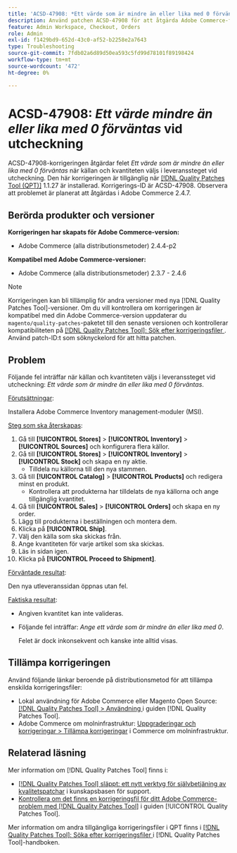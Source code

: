 ```yaml
---
title: 'ACSD-47908: *Ett värde som är mindre än eller lika med 0 förväntas* fel vid utcheckning'
description: Använd patchen ACSD-47908 för att åtgärda Adobe Commerce-felet *Ett värde som är mindre än eller lika med 0 förväntas* när du väljer källa och kvantitet i leveranssteget under utcheckningen.
feature: Admin Workspace, Checkout, Orders
role: Admin
exl-id: f1429bd9-652d-43c0-af52-b2258e2a7643
type: Troubleshooting
source-git-commit: 7fdb02a6d89d50ea593c5fd99d78101f89198424
workflow-type: tm+mt
source-wordcount: '472'
ht-degree: 0%

---
```


# ACSD-47908: *Ett värde mindre än eller lika med 0 förväntas* vid utcheckning

ACSD-47908-korrigeringen åtgärdar felet *Ett värde som är mindre än eller lika med 0 förväntas* när källan och kvantiteten väljs i leveranssteget vid utcheckning. Den här korrigeringen är tillgänglig när [[!DNL Quality Patches Tool (QPT)]](https://experienceleague.adobe.com/en/docs/commerce-operations/tools/quality-patches-tool/quality-patches-tool-to-self-serve-quality-patches) 1.1.27 är installerad. Korrigerings-ID är ACSD-47908. Observera att problemet är planerat att åtgärdas i Adobe Commerce 2.4.7.

## Berörda produkter och versioner

**Korrigeringen har skapats för Adobe Commerce-version:**

* Adobe Commerce (alla distributionsmetoder) 2.4.4-p2

**Kompatibel med Adobe Commerce-versioner:**

* Adobe Commerce (alla distributionsmetoder) 2.3.7 - 2.4.6

>[!NOTE]
>
>Korrigeringen kan bli tillämplig för andra versioner med nya [!DNL Quality Patches Tool]-versioner. Om du vill kontrollera om korrigeringen är kompatibel med din Adobe Commerce-version uppdaterar du `magento/quality-patches`-paketet till den senaste versionen och kontrollerar kompatibiliteten på [[!DNL Quality Patches Tool]: Sök efter korrigeringsfiler ](https://experienceleague.adobe.com/tools/commerce-quality-patches/index.html). Använd patch-ID:t som söknyckelord för att hitta patchen.

## Problem

Följande fel inträffar när källan och kvantiteten väljs i leveranssteget vid utcheckning: *Ett värde som är mindre än eller lika med 0 förväntas*.

<u>Förutsättningar</u>:

Installera Adobe Commerce Inventory management-moduler (MSI).

<u>Steg som ska återskapas</u>:

1. Gå till **[!UICONTROL Stores]** > **[!UICONTROL Inventory]** > **[!UICONTROL Sources]** och konfigurera flera källor.
1. Gå till **[!UICONTROL Stores]** > **[!UICONTROL Inventory]** > **[!UICONTROL Stock]** och skapa en ny aktie.
   * Tilldela nu källorna till den nya stammen.
1. Gå till **[!UICONTROL Catalog]** > **[!UICONTROL Products]** och redigera minst en produkt.
   * Kontrollera att produkterna har tilldelats de nya källorna och ange tillgänglig kvantitet.
1. Gå till **[!UICONTROL Sales]** > **[!UICONTROL Orders]** och skapa en ny order.
1. Lägg till produkterna i beställningen och montera dem.
1. Klicka på **[!UICONTROL Ship]**.
1. Välj den källa som ska skickas från.
1. Ange kvantiteten för varje artikel som ska skickas.
1. Läs in sidan igen.
1. Klicka på **[!UICONTROL Proceed to Shipment]**.

<u>Förväntade resultat</u>:

Den nya utleveranssidan öppnas utan fel.

<u>Faktiska resultat</u>:

* Angiven kvantitet kan inte valideras.
* Följande fel inträffar: *Ange ett värde som är mindre än eller lika med 0*.

  Felet är dock inkonsekvent och kanske inte alltid visas.

## Tillämpa korrigeringen

Använd följande länkar beroende på distributionsmetod för att tillämpa enskilda korrigeringsfiler:

* Lokal användning för Adobe Commerce eller Magento Open Source: [[!DNL Quality Patches Tool] > Användning ](/help/tools/quality-patches-tool/usage.md) i guiden [!DNL Quality Patches Tool].
* Adobe Commerce om molninfrastruktur: [Uppgraderingar och korrigeringar > Tillämpa korrigeringar](https://experienceleague.adobe.com/docs/commerce-cloud-service/user-guide/develop/upgrade/apply-patches.html) i Commerce om molninfrastruktur.

## Relaterad läsning

Mer information om [!DNL Quality Patches Tool] finns i:

* [[!DNL Quality Patches Tool] släppt: ett nytt verktyg för självbetjäning av kvalitetspatchar](https://experienceleague.adobe.com/en/docs/commerce-operations/tools/quality-patches-tool/quality-patches-tool-to-self-serve-quality-patches) i kunskapsbasen för support.
* [Kontrollera om det finns en korrigeringsfil för ditt Adobe Commerce-problem med  [!DNL Quality Patches Tool]](/help/tools/quality-patches-tool/patches-available-in-qpt/check-patch-for-magento-issue-with-magento-quality-patches.md) i guiden [!UICONTROL Quality Patches Tool].


Mer information om andra tillgängliga korrigeringsfiler i QPT finns i [[!DNL Quality Patches Tool]: Söka efter korrigeringsfiler ](https://experienceleague.adobe.com/tools/commerce-quality-patches/index.html) i [!DNL Quality Patches Tool]-handboken.
